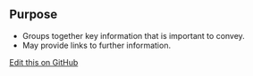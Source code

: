 ## Purpose

- Groups together key information that is important to convey.
- May provide links to further information.

[Edit this on GitHub](https://github.com/wellcomecollection/wellcomecollection.org/edit/main/common/views/components/InfoBox/README.md)
